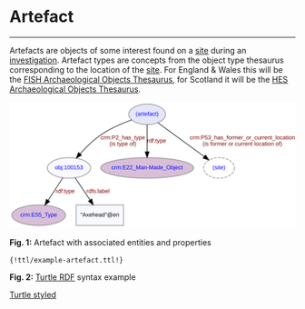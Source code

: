 # Artefact
***

Artefacts are objects of some interest found on a [site](ld4he-site.md) during an [investigation](ld4he-investigation.md). Artefact types are concepts from the object type thesaurus corresponding to the location of the [site](ld4he-site.md). For England & Wales this will be the [FISH Archaeological Objects Thesaurus](http://purl.org/heritagedata/schemes/mda_obj), for Scotland it will be the [HES Archaeological Objects Thesaurus](http://purl.org/heritagedata/schemes/2).
 
![artefact](img/ld4he-artefact.svg)

**Fig. 1:** Artefact with associated entities and properties

```turtle
{!ttl/example-artefact.ttl!}
```
**Fig. 2:** [Turtle RDF](https://www.w3.org/TR/turtle/) syntax example

[Turtle styled](https://cdn.rawgit.com/niklasl/ldtr/v0.2.2/demo/?url=./ttl/example-artefact.ttl&edit=true)